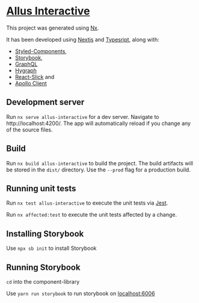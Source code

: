 

# [Allus Interactive](https://www.allusinteractive.com/)

This project was generated using [Nx](https://nx.dev).

It has been developed using [Nextjs](https://nextjs.org/) and [Typesript](https://www.typescriptlang.org/docs/), along with:
- [Styled-Components](https://styled-components.com/), 
- [Storybook](https://storybook.js.org/),
- [GraphQL](https://graphql.org/)
- [Hygraph](https://hygraph.com/)
- [React-Slick](https://react-slick.neostack.com/) and
- [Apollo Client](https://www.apollographql.com/docs/react/)
<!--
## Generate an application

Run `nx g @nrwl/react:app my-app` to generate an application.

> You can use any of the plugins above to generate applications as well.

When using Nx, you can create multiple applications and libraries in the same workspace.

## Generate a library

Run `nx g @nrwl/react:lib my-lib` to generate a library.

> You can also use any of the plugins above to generate libraries as well.

Libraries are shareable across libraries and applications. They can be imported from `@allus-interactive/mylib`.
-->
## Development server

Run `nx serve allus-interactive` for a dev server. Navigate to http://localhost:4200/. The app will automatically reload if you change any of the source files.
<!-- 
## Code scaffolding

Run `nx g @nrwl/react:component my-component --project=allus-interactive` to generate a new component.
-->
## Build

Run `nx build allus-interactive` to build the project. The build artifacts will be stored in the `dist/` directory. Use the `--prod` flag for a production build.

## Running unit tests

Run `nx test allus-interactive` to execute the unit tests via [Jest](https://jestjs.io).

Run `nx affected:test` to execute the unit tests affected by a change.
<!--
## Running end-to-end tests

Run `nx e2e my-app` to execute the end-to-end tests via [Cypress](https://www.cypress.io).

Run `nx affected:e2e` to execute the end-to-end tests affected by a change.

## Understand your workspace

Run `nx graph` to see a diagram of the dependencies of your projects.

## Further help

Visit the [Nx Documentation](https://nx.dev) to learn more.



## ☁ Nx Cloud

### Distributed Computation Caching & Distributed Task Execution

<p style="text-align: center;"><img src="https://raw.githubusercontent.com/nrwl/nx/master/images/nx-cloud-card.png"></p>

Nx Cloud pairs with Nx in order to enable you to build and test code more rapidly, by up to 10 times. Even teams that are new to Nx can connect to Nx Cloud and start saving time instantly.

Teams using Nx gain the advantage of building full-stack applications with their preferred framework alongside Nx’s advanced code generation and project dependency graph, plus a unified experience for both frontend and backend developers.

Visit [Nx Cloud](https://nx.app/) to learn more.
-->

## Installing Storybook

Use `npx sb init` to install Storybook

## Running Storybook

`cd` into the component-library

Use `yarn run storybook` to run storybook on [localhost:6006](http://localhost:6006)
